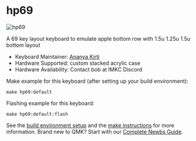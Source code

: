 # hp69

![hp69](https://i.imgur.com/hwXvX1Vl.jpg)

A 69 key layout keyboard to emulate apple bottom row with 1.5u 1.25u 1.5u bottom layout

* Keyboard Maintainer: [Ananya Kirti](https://github.com/AnanyaKirti)
* Hardware Supported: custom stacked acrylic case
* Hardware Availability: Contact bob at IMKC Discord

Make example for this keyboard (after setting up your build environment):

    make hp69:default

Flashing example for this keyboard:

    make hp69:default:flash

See the [build environment setup](https://docs.qmk.fm/#/getting_started_build_tools) and the [make instructions](https://docs.qmk.fm/#/getting_started_make_guide) for more information. Brand new to QMK? Start with our [Complete Newbs Guide](https://docs.qmk.fm/#/newbs).
